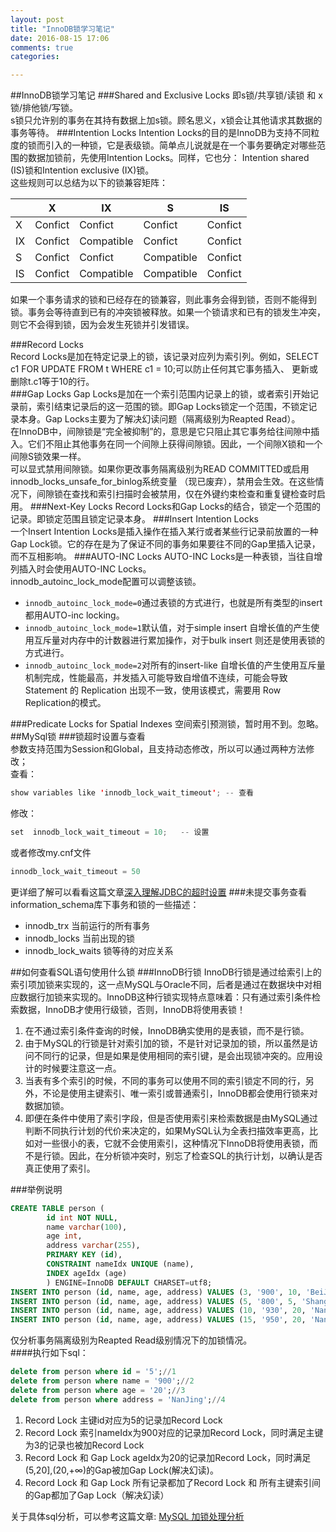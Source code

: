 ```yaml
---
layout: post
title: "InnoDB锁学习笔记"
date: 2016-08-15 17:06
comments: true
categories: 

---
```


##InnoDB锁学习笔记
###Shared and Exclusive Locks
即s锁/共享锁/读锁 和 x锁/排他锁/写锁。   
s锁只允许别的事务在其持有数据上加s锁。顾名思义，x锁会让其他请求其数据的事务等待。<!--more--> 
###Intention Locks
Intention Locks的目的是InnoDB为支持不同粒度的锁而引入的一种锁，它是表级锁。简单点儿说就是在一个事务要确定对哪些范围的数据加锁前，先使用Intention Locks。同样，它也分： Intention shared (IS)锁和Intention exclusive (IX)锁。   
这些规则可以总结为以下的锁兼容矩阵：   

|   | X | IX    | S  | IS |
|-------|:---:|-----------|-------|:-------:|
| X  | Confict | Confict     | Confict | Confict |
| IX | Confict  | Compatible      |  Confict  | Confict |
| S  | Confict  | Confict | Compatible     | Confict |
| IS  | Confict   | Compatible | Compatible     | Confict |

如果一个事务请求的锁和已经存在的锁兼容，则此事务会得到锁，否则不能得到锁。事务会等待直到已有的冲突锁被释放。如果一个锁请求和已有的锁发生冲突，则它不会得到锁，因为会发生死锁并引发错误。    

###Record Locks   
Record Locks是加在特定记录上的锁，该记录对应列为索引列。例如，SELECT c1 FOR UPDATE FROM t WHERE c1 = 10;可以防止任何其它事务插入、 更新或删除t.c1等于10的行。   
###Gap Locks 
Gap Locks是加在一个索引范围内记录上的锁，或者索引开始记录前，索引结束记录后的这一范围的锁。即Gap Locks锁定一个范围，不锁定记录本身。Gap Locks主要为了解决幻读问题（隔离级别为Reapted Read）。   
在InnoDB中，间隙锁是“完全被抑制”的，意思是它只阻止其它事务给往间隙中插入。它们不阻止其他事务在同一个间隙上获得间隙锁。因此，一个间隙X锁和一个间隙S锁效果一样。    
可以显式禁用间隙锁。如果你更改事务隔离级别为READ COMMITTED或启用innodb_locks_unsafe_for_binlog系统变量 （现已废弃），禁用会生效。在这些情况下，间隙锁在查找和索引扫描时会被禁用，仅在外键约束检查和重复键检查时启用。
###Next-Key Locks 
Record Locks和Gap Locks的结合，锁定一个范围的记录。即锁定范围且锁定记录本身。
###Insert Intention Locks   
一个Insert Intention Locks是插入操作在插入某行或者某些行记录前放置的一种Gap Lock锁。它的存在是为了保证不同的事务如果要往不同的Gap里插入记录，而不互相影响。
###AUTO-INC Locks 
AUTO-INC Locks是一种表锁，当往自增列插入时会使用AUTO-INC Locks。    
innodb_autoinc_lock_mode配置可以调整该锁。    
* ```innodb_autoinc_lock_mode=0```通过表锁的方式进行，也就是所有类型的insert都用AUTO-inc locking。
* ```innodb_autoinc_lock_mode=1```默认值，对于simple insert 自增长值的产生使用互斥量对内存中的计数器进行累加操作，对于bulk insert 则还是使用表锁的方式进行。
* ```innodb_autoinc_lock_mode=2```对所有的insert-like 自增长值的产生使用互斥量机制完成，性能最高，并发插入可能导致自增值不连续，可能会导致Statement 的 Replication 出现不一致，使用该模式，需要用 Row Replication的模式。

###Predicate Locks for Spatial Indexes
空间索引预测锁，暂时用不到。忽略。   
##MySql锁
###锁超时设置与查看    
参数支持范围为Session和Global，且支持动态修改，所以可以通过两种方法修改；    
查看：   


```java
show variables like 'innodb_lock_wait_timeout'; -- 查看
```
修改：


```java
set  innodb_lock_wait_timeout = 10;   -- 设置
```

或者修改my.cnf文件

```sql
innodb_lock_wait_timeout = 50 
```
更详细了解可以看看这篇文章[深入理解JDBC的超时设置](http://www.importnew.com/2466.html)
###未提交事务查看
information_schema库下事务和锁的一些描述：   
* innodb_trx  当前运行的所有事务
* innodb_locks  当前出现的锁
* innodb_lock_waits  锁等待的对应关系 


##如何查看SQL语句使用什么锁
###InnoDB行锁
InnoDB行锁是通过给索引上的索引项加锁来实现的，这一点MySQL与Oracle不同，后者是通过在数据块中对相应数据行加锁来实现的。InnoDB这种行锁实现特点意味着：只有通过索引条件检索数据，InnoDB才使用行级锁，否则，InnoDB将使用表锁！    
1. 在不通过索引条件查询的时候，InnoDB确实使用的是表锁，而不是行锁。    
2. 由于MySQL的行锁是针对索引加的锁，不是针对记录加的锁，所以虽然是访问不同行的记录，但是如果是使用相同的索引键，是会出现锁冲突的。应用设计的时候要注意这一点。   
3. 当表有多个索引的时候，不同的事务可以使用不同的索引锁定不同的行，另外，不论是使用主键索引、唯一索引或普通索引，InnoDB都会使用行锁来对数据加锁。    
4. 即便在条件中使用了索引字段，但是否使用索引来检索数据是由MySQL通过判断不同执行计划的代价来决定的，如果MySQL认为全表扫描效率更高，比如对一些很小的表，它就不会使用索引，这种情况下InnoDB将使用表锁，而不是行锁。因此，在分析锁冲突时，别忘了检查SQL的执行计划，以确认是否真正使用了索引。

###举例说明

```sql
CREATE TABLE person (
        id int NOT NULL, 
        name varchar(100), 
        age int, 
        address varchar(255),
        PRIMARY KEY (id), 
        CONSTRAINT nameIdx UNIQUE (name), 
        INDEX ageIdx (age)
        ) ENGINE=InnoDB DEFAULT CHARSET=utf8;
INSERT INTO person (id, name, age, address) VALUES (3, '900', 10, 'BeiJing');
INSERT INTO person (id, name, age, address) VALUES (5, '800', 5, 'ShangHai');
INSERT INTO person (id, name, age, address) VALUES (10, '930', 20, 'NanJing');
INSERT INTO person (id, name, age, address) VALUES (15, '950', 20, 'NanJing');
```

仅分析事务隔离级别为Reapted Read级别情况下的加锁情况。   
####执行如下sql：

```sql
delete from person where id = '5';//1
delete from person where name = '900';//2
delete from person where age = '20';//3
delete from person where address = 'NanJing';//4
```

1. Record Lock 
	主键id对应为5的记录加Record Lock
2. Record Lock 
	索引nameIdx为900对应的记录加Record Lock，同时满足主键为3的记录也被加Record Lock
3. Record Lock 和 Gap Lock
	ageIdx为20的记录加Record Lock，同时满足(5,20],(20,+∞)的Gap被加Gap Lock(解决幻读)。
4. Record Lock 和 Gap Lock
	所有记录都加了Record Lock 和 所有主键索引间的Gap都加了Gap Lock（解决幻读）

关于具体sql分析，可以参考这篇文章: [MySQL 加锁处理分析](http://hedengcheng.com/?p=771)